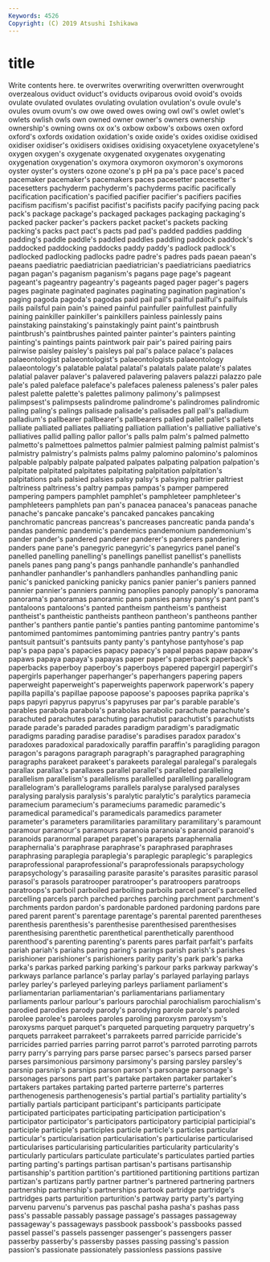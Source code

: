 ```yaml
---
Keywords: 4526
Copyright: (C) 2019 Atsushi Ishikawa
---
```


# title

Write contents here.
te overwrites overwriting overwritten overwrought overzealous oviduct oviduct's
oviducts oviparous ovoid ovoid's ovoids ovulate ovulated ovulates ovulating ovulation
ovulation's ovule ovule's ovules ovum ovum's ow owe owed owes
owing owl owl's owlet owlet's owlets owlish owls own owned
owner owner's owners ownership ownership's owning owns ox ox's oxbow
oxbow's oxbows oxen oxford oxford's oxfords oxidation oxidation's oxide oxide's
oxides oxidise oxidised oxidiser oxidiser's oxidisers oxidises oxidising oxyacetylene oxyacetylene's
oxygen oxygen's oxygenate oxygenated oxygenates oxygenating oxygenation oxygenation's oxymora oxymoron
oxymoron's oxymorons oyster oyster's oysters ozone ozone's p pH pa
pa's pace pace's paced pacemaker pacemaker's pacemakers paces pacesetter pacesetter's
pacesetters pachyderm pachyderm's pachyderms pacific pacifically pacification pacification's pacified pacifier
pacifier's pacifiers pacifies pacifism pacifism's pacifist pacifist's pacifists pacify pacifying
pacing pack pack's package package's packaged packages packaging packaging's packed
packer packer's packers packet packet's packets packing packing's packs pact
pact's pacts pad pad's padded paddies padding padding's paddle paddle's
paddled paddles paddling paddock paddock's paddocked paddocking paddocks paddy paddy's
padlock padlock's padlocked padlocking padlocks padre padre's padres pads paean
paean's paeans paediatric paediatrician paediatrician's paediatricians paediatrics pagan pagan's paganism
paganism's pagans page page's pageant pageant's pageantry pageantry's pageants paged
pager pager's pagers pages paginate paginated paginates paginating pagination pagination's
paging pagoda pagoda's pagodas paid pail pail's pailful pailful's pailfuls
pails pailsful pain pain's pained painful painfuller painfullest painfully paining
painkiller painkiller's painkillers painless painlessly pains painstaking painstaking's painstakingly paint
paint's paintbrush paintbrush's paintbrushes painted painter painter's painters painting painting's
paintings paints paintwork pair pair's paired pairing pairs pairwise paisley
paisley's paisleys pal pal's palace palace's palaces palaeontologist palaeontologist's palaeontologists
palaeontology palaeontology's palatable palatal palatal's palatals palate palate's palates palatial
palaver palaver's palavered palavering palavers palazzi palazzo pale pale's paled
paleface paleface's palefaces paleness paleness's paler pales palest palette palette's
palettes palimony palimony's palimpsest palimpsest's palimpsests palindrome palindrome's palindromes palindromic
paling paling's palings palisade palisade's palisades pall pall's palladium palladium's
pallbearer pallbearer's pallbearers palled pallet pallet's pallets palliate palliated palliates
palliating palliation palliation's palliative palliative's palliatives pallid palling pallor pallor's
palls palm palm's palmed palmetto palmetto's palmettoes palmettos palmier palmiest
palming palmist palmist's palmistry palmistry's palmists palms palmy palomino palomino's
palominos palpable palpably palpate palpated palpates palpating palpation palpation's palpitate
palpitated palpitates palpitating palpitation palpitation's palpitations pals palsied palsies palsy
palsy's palsying paltrier paltriest paltriness paltriness's paltry pampas pampas's pamper
pampered pampering pampers pamphlet pamphlet's pamphleteer pamphleteer's pamphleteers pamphlets pan
pan's panacea panacea's panaceas panache panache's pancake pancake's pancaked pancakes
pancaking panchromatic pancreas pancreas's pancreases pancreatic panda panda's pandas pandemic
pandemic's pandemics pandemonium pandemonium's pander pander's pandered panderer panderer's panderers
pandering panders pane pane's panegyric panegyric's panegyrics panel panel's panelled
panelling panelling's panellings panellist panellist's panellists panels panes pang pang's
pangs panhandle panhandle's panhandled panhandler panhandler's panhandlers panhandles panhandling panic
panic's panicked panicking panicky panics panier panier's paniers panned pannier
pannier's panniers panning panoplies panoply panoply's panorama panorama's panoramas panoramic
pans pansies pansy pansy's pant pant's pantaloons pantaloons's panted pantheism
pantheism's pantheist pantheist's pantheistic pantheists pantheon pantheon's pantheons panther panther's
panthers pantie pantie's panties panting pantomime pantomime's pantomimed pantomimes pantomiming
pantries pantry pantry's pants pantsuit pantsuit's pantsuits panty panty's pantyhose
pantyhose's pap pap's papa papa's papacies papacy papacy's papal papas
papaw papaw's papaws papaya papaya's papayas paper paper's paperback paperback's
paperbacks paperboy paperboy's paperboys papered papergirl papergirl's papergirls paperhanger paperhanger's
paperhangers papering papers paperweight paperweight's paperweights paperwork paperwork's papery papilla
papilla's papillae papoose papoose's papooses paprika paprika's paps papyri papyrus
papyrus's papyruses par par's parable parable's parables parabola parabola's parabolas
parabolic parachute parachute's parachuted parachutes parachuting parachutist parachutist's parachutists parade
parade's paraded parades paradigm paradigm's paradigmatic paradigms parading paradise paradise's
paradises paradox paradox's paradoxes paradoxical paradoxically paraffin paraffin's paragliding paragon
paragon's paragons paragraph paragraph's paragraphed paragraphing paragraphs parakeet parakeet's parakeets
paralegal paralegal's paralegals parallax parallax's parallaxes parallel parallel's paralleled paralleling
parallelism parallelism's parallelisms parallelled parallelling parallelogram parallelogram's parallelograms parallels paralyse
paralysed paralyses paralysing paralysis paralysis's paralytic paralytic's paralytics paramecia paramecium
paramecium's parameciums paramedic paramedic's paramedical paramedical's paramedicals paramedics parameter parameter's
parameters paramilitaries paramilitary paramilitary's paramount paramour paramour's paramours paranoia paranoia's
paranoid paranoid's paranoids paranormal parapet parapet's parapets paraphernalia paraphernalia's paraphrase
paraphrase's paraphrased paraphrases paraphrasing paraplegia paraplegia's paraplegic paraplegic's paraplegics paraprofessional
paraprofessional's paraprofessionals parapsychology parapsychology's parasailing parasite parasite's parasites parasitic parasol
parasol's parasols paratrooper paratrooper's paratroopers paratroops paratroops's parboil parboiled parboiling
parboils parcel parcel's parcelled parcelling parcels parch parched parches parching
parchment parchment's parchments pardon pardon's pardonable pardoned pardoning pardons pare
pared parent parent's parentage parentage's parental parented parentheses parenthesis parenthesis's
parenthesise parenthesised parenthesises parenthesising parenthetic parenthetical parenthetically parenthood parenthood's parenting
parenting's parents pares parfait parfait's parfaits pariah pariah's pariahs paring
paring's parings parish parish's parishes parishioner parishioner's parishioners parity parity's
park park's parka parka's parkas parked parking parking's parkour parks
parkway parkway's parkways parlance parlance's parlay parlay's parlayed parlaying parlays
parley parley's parleyed parleying parleys parliament parliament's parliamentarian parliamentarian's parliamentarians
parliamentary parliaments parlour parlour's parlours parochial parochialism parochialism's parodied parodies
parody parody's parodying parole parole's paroled parolee parolee's parolees paroles
paroling paroxysm paroxysm's paroxysms parquet parquet's parqueted parqueting parquetry parquetry's
parquets parrakeet parrakeet's parrakeets parred parricide parricide's parricides parried parries
parring parrot parrot's parroted parroting parrots parry parry's parrying pars
parse parsec parsec's parsecs parsed parser parses parsimonious parsimony parsimony's
parsing parsley parsley's parsnip parsnip's parsnips parson parson's parsonage parsonage's
parsonages parsons part part's partake partaken partaker partaker's partakers partakes
partaking parted parterre parterre's parterres parthenogenesis parthenogenesis's partial partial's partiality
partiality's partially partials participant participant's participants participate participated participates participating
participation participation's participator participator's participators participatory participial participial's participle participle's
participles particle particle's particles particular particular's particularisation particularisation's particularise particularised
particularises particularising particularities particularity particularity's particularly particulars particulate particulate's particulates
partied parties parting parting's partings partisan partisan's partisans partisanship partisanship's
partition partition's partitioned partitioning partitions partizan partizan's partizans partly partner
partner's partnered partnering partners partnership partnership's partnerships partook partridge partridge's
partridges parts parturition parturition's partway party party's partying parvenu parvenu's
parvenus pas paschal pasha pasha's pashas pass pass's passable passably
passage passage's passages passageway passageway's passageways passbook passbook's passbooks passed
passel passel's passels passenger passenger's passengers passer passerby passerby's passersby
passes passing passing's passion passion's passionate passionately passionless passions passive
